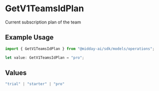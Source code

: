 # GetV1TeamsIdPlan

Current subscription plan of the team

## Example Usage

```typescript
import { GetV1TeamsIdPlan } from "@midday-ai/sdk/models/operations";

let value: GetV1TeamsIdPlan = "pro";
```

## Values

```typescript
"trial" | "starter" | "pro"
```